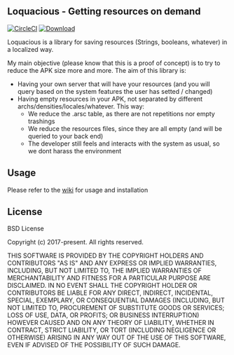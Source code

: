## Loquacious - Getting resources on demand

[![CircleCI](https://circleci.com/gh/saantiaguilera/android-api-loquacious/tree/master.svg?style=svg)](https://circleci.com/gh/saantiaguilera/android-api-loquacious/tree/master)  [ ![Download](https://api.bintray.com/packages/saantiaguilera/maven/com.saantiaguilera.loquacious.loquacious/images/download.svg) ](https://bintray.com/saantiaguilera/maven/com.saantiaguilera.loquacious.loquacious/_latestVersion) 


Loquacious is a library for saving resources (Strings, booleans, whatever) in a localized way.

My main objective (please know that this is a proof of concept) is to try to reduce the APK size more
and more. The aim of this library is:
- Having your own server that will have your resources (and you will query based on the system features the user has setted / changed)
- Having empty resources in your APK, not separated by different archs/densities/locales/whatever. This way:
  * We reduce the .arsc table, as there are not repetitions nor empty trashings
  * We reduce the resources files, since they are all empty (and will be queried to your back end)
  * The developer still feels and interacts with the system as usual, so we dont harass the environment

## Usage

Please refer to the [wiki](https://github.com/saantiaguilera/android-api-loquacious/wiki) for usage and installation

## License

BSD License

Copyright (c) 2017-present. All rights reserved.

THIS SOFTWARE IS PROVIDED BY THE COPYRIGHT HOLDERS AND CONTRIBUTORS "AS IS" AND ANY EXPRESS OR IMPLIED WARRANTIES, INCLUDING, BUT NOT LIMITED TO, THE IMPLIED WARRANTIES OF MERCHANTABILITY AND FITNESS FOR A PARTICULAR PURPOSE ARE DISCLAIMED. IN NO EVENT SHALL THE COPYRIGHT HOLDER OR CONTRIBUTORS BE LIABLE FOR ANY DIRECT, INDIRECT, INCIDENTAL, SPECIAL, EXEMPLARY, OR CONSEQUENTIAL DAMAGES (INCLUDING, BUT NOT LIMITED TO, PROCUREMENT OF SUBSTITUTE GOODS OR SERVICES; LOSS OF USE, DATA, OR PROFITS; OR BUSINESS INTERRUPTION) HOWEVER CAUSED AND ON ANY THEORY OF LIABILITY, WHETHER IN CONTRACT, STRICT LIABILITY, OR TORT (INCLUDING NEGLIGENCE OR OTHERWISE) ARISING IN ANY WAY OUT OF THE USE OF THIS SOFTWARE, EVEN IF ADVISED OF THE POSSIBILITY OF SUCH DAMAGE.
